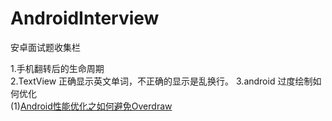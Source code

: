 # AndroidInterview
安卓面试题收集栏

1.手机翻转后的生命周期  
2.TextView 正确显示英文单词，不正确的显示是乱换行。 
3.android 过度绘制如何优化  
 (1)[Android性能优化之如何避免Overdraw](http://www.jianshu.com/p/145fc61011cd)
